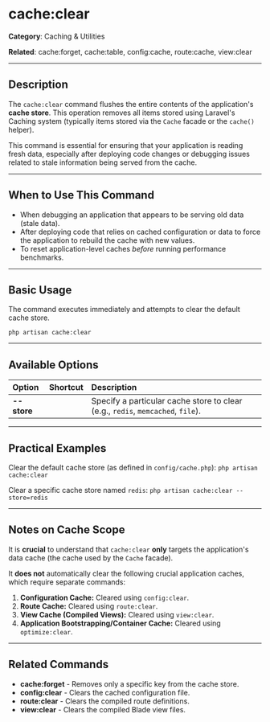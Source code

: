 # cache:clear 

**Category**: Caching & Utilities

**Related**: cache:forget, cache:table, config:cache, route:cache, view:clear

---

## Description

The `cache:clear` command flushes the entire contents of the application's **cache store**. This operation removes all items stored using Laravel's Caching system (typically items stored via the `Cache` facade or the `cache()` helper).

This command is essential for ensuring that your application is reading fresh data, especially after deploying code changes or debugging issues related to stale information being served from the cache.

---

## When to Use This Command

- When debugging an application that appears to be serving old data (stale data).
- After deploying code that relies on cached configuration or data to force the application to rebuild the cache with new values.
- To reset application-level caches *before* running performance benchmarks.

---

## Basic Usage

The command executes immediately and attempts to clear the default cache store.

`php artisan cache:clear`

---

## Available Options

| Option | Shortcut | Description |
| :--- | :--- | :--- |
| **--store** | | Specify a particular cache store to clear (e.g., `redis`, `memcached`, `file`). |

---

## Practical Examples

Clear the default cache store (as defined in `config/cache.php`):
`php artisan cache:clear`

Clear a specific cache store named `redis`:
`php artisan cache:clear --store=redis`

---

## Notes on Cache Scope

It is **crucial** to understand that `cache:clear` **only** targets the application's data cache (the cache used by the `Cache` facade).

It **does not** automatically clear the following crucial application caches, which require separate commands:

1.  **Configuration Cache:** Cleared using `config:clear`.
2.  **Route Cache:** Cleared using `route:clear`.
3.  **View Cache (Compiled Views):** Cleared using `view:clear`.
4.  **Application Bootstrapping/Container Cache:** Cleared using `optimize:clear`.

---

## Related Commands

- **cache:forget** - Removes only a specific key from the cache store.
- **config:clear** - Clears the cached configuration file.
- **route:clear** - Clears the compiled route definitions.
- **view:clear** - Clears the compiled Blade view files.
